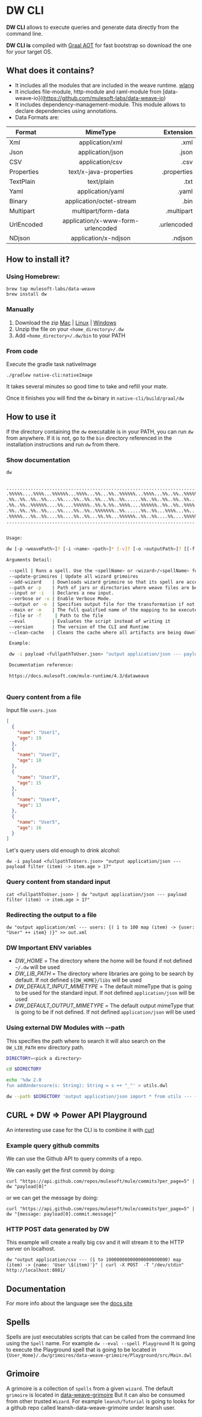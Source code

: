 # DW CLI

**DW CLI** allows to execute queries and generate data directly from the command line.


    

**DW CLI is** compiled with [Graal AOT](https://www.graalvm.org/docs/reference-manual/aot-compilation/) for fast bootstrap so download the one for your target OS.

## What does it contains?

- It includes all the modules that are included in the weave runtime. [wlang](https://github.com/mulesoft/data-weave/tree/master/wlang)
- It includes file-module, http-module and raml-module from [data-weave-io]((https://github.com/mulesoft-labs/data-weave-io)
- It includes dependency-management-module. This module allows to declare dependencies using annotations.
- Data Formats are:

| Format  |      MimeType      |  Extension |
|----------|:-------------:|------:|
| Xml | application/xml | .xml |
| Json | application/json | .json |
| CSV | application/csv | .csv |
| Properties | text/x-java-properties | .properties|
| TextPlain | text/plain | .txt|
| Yaml | application/yaml | .yaml|
| Binary | application/octet-stream| .bin|
| Multipart | multipart/form-data| .multipart|
| UrlEncoded | application/x-www-form-urlencoded|.urlencoded|
| NDjson| application/x-ndjson|.ndjson|

## How to install it? 

### Using Homebrew:
```
brew tap mulesoft-labs/data-weave
brew install dw
```

### Manually
1. Download the zip [Mac](https://github.com/mulesoft-labs/data-weave-native/releases/download/v1.0.9/dw-1.0.9-macOS.zip) | [Linux](https://github.com/mulesoft-labs/data-weave-native/releases/download/v1.0.9/dw-1.0.9-Linux.zip) | [Windows](https://github.com/mulesoft-labs/data-weave-native/releases/download/v1.0.9/dw-1.0.9-Windows.zip) 
2. Unzip the file on your `<home_directory>/.dw`
3. Add `<home_directory>/.dw/bin` to your PATH


### From code

Execute the gradle task nativeImage

```
./gradlew native-cli:nativeImage
```

It takes several minutes so good time to take and refill your mate.

Once it finishes you will find the `dw` binary in `native-cli/build/graal/dw`


## How to use it

If the directory containing the `dw` executable is in your PATH, you can run `dw` from anywhere. If it is not, go to the `bin` directory referenced in the installation instructions and run `dw` from there.
 

### Show documentation

`dw`
 
```bash

.........................................................................
.%%%%%....%%%%...%%%%%%...%%%%...%%...%%..%%%%%%...%%%%...%%..%%..%%%%%%.
.%%..%%..%%..%%....%%....%%..%%..%%...%%..%%......%%..%%..%%..%%..%%.....
.%%..%%..%%%%%%....%%....%%%%%%..%%.%.%%..%%%%....%%%%%%..%%..%%..%%%%...
.%%..%%..%%..%%....%%....%%..%%..%%%%%%%..%%......%%..%%...%%%%...%%.....
.%%%%%...%%..%%....%%....%%..%%...%%.%%...%%%%%%..%%..%%....%%....%%%%%%.
.........................................................................


Usage:

dw [-p <weavePath>]? [-i <name> <path>]* [-v]? [-o <outputPath>]? [[-f <filePath>] | [-m <nameIdentifier>] | <scriptContent>]

Arguments Detail:

 --spell | Runs a spell. Use the <spellName> or <wizard>/<spellName> for spells from a given wizard.
 --update-grimoires | Update all wizard grimoires
 --add-wizard    | Downloads wizard grimoire so that its spell are accessible
 --path or -p    | Path of jars or directories where weave files are being searched.
 --input or -i   | Declares a new input.
 --verbose or -v | Enable Verbose Mode.
 --output or -o  | Specifies output file for the transformation if not standard output will be used.
 --main or -m    | The full qualified name of the mapping to be execute.
 --file or -f     | Path to the file
 --eval          | Evaluates the script instead of writing it
 --version       | The version of the CLI and Runtime
 --clean-cache   | Cleans the cache where all artifacts are being downloaded this force to download all artifacts every time

 Example:

 dw -i payload <fullpathToUser.json> "output application/json --- payload filter (item) -> item.age > 17"

 Documentation reference:

 https://docs.mulesoft.com/mule-runtime/4.3/dataweave
    

```

### Query content from a file

Input file `users.json`

```json
[
  {
    "name": "User1",
    "age": 19
  },
  {
    "name": "User2",
    "age": 18
  },
  {
    "name": "User3",
    "age": 15
  },
  {
    "name": "User4",
    "age": 13
  },
  {
    "name": "User5",
    "age": 16
  }
]
```
 
Let's query users old enough to drink alcohol:

`dw -i payload <fullpathToUsers.json> "output application/json --- payload filter (item) -> item.age > 17"`


### Query content from standard input

`cat <fullpathToUser.json> | dw "output application/json --- payload filter (item) -> item.age > 17"`


### Redirecting the output to a file

`dw "output application/xml --- users: {( 1 to 100 map (item) -> {user: "User" ++ item} )}" >> out.xml` 


### DW Important ENV variables

* *DW_HOME* = The directory where the home will be found if not defined `~/.dw` will be used
* *DW_LIB_PATH* = The directory where libraries are going to be search by default. If not defined `${DW_HOME}/libs` will be used
* *DW_DEFAULT_INPUT_MIMETYPE* = The default mimeType that is going to be used for the standard input. If not defined `application/json` will be used
* *DW_DEFAULT_OUTPUT_MIMETYPE* = The default output mimeType that is going to be if not defined. If not defined `application/json` will be used


### Using external DW Modules with --path

This specifies the path where to search it will also search on the `DW_LIB_PATH` env directory path.

```bash
DIRECTORY=<pick a directory>

cd $DIRECTORY

echo '%dw 2.0
fun addUnderscore(s: String): String = s ++ "_"' > utils.dwl

dw --path $DIRECTORY 'output application/json import * from utils --- {underscored: addUnderscore("hello")}'
```


## CURL + DW => Power API Playground

An interesting use case for the CLI is to combine it with [curl](https://curl.haxx.se/)  


### Example query github commits

We can use the Github API to query commits of a repo.

We can easily get the first commit by doing:

`curl "https://api.github.com/repos/mulesoft/mule/commits?per_page=5" | dw "payload[0]"`

or we can get the message by doing:

`curl "https://api.github.com/repos/mulesoft/mule/commits?per_page=5" | dw "{message: payload[0].commit.message}"` 


### HTTP POST data generated by DW

This example will create a really big csv and it will stream it to the HTTP server on localhost.

`dw "output application/csv --- (1 to 10000000000000000000000) map (item) -> {name: 'User \$(item)'}" | curl -X POST  -T "/dev/stdin" http://localhost:8081/`


## Documentation
For more info about the language see the [docs site](https://docs.mulesoft.com/mule-runtime/latest/dataweave)

## Spells 


Spells are just executables scripts that can be called from the command line using the `Spell` name.
For example 
`dw --eval --spell Playground` It is going to execute the Playground spell that is going to be located in 
`{User_Home}/.dw/grimoires/data-weave-grimoire/Playground/src/Main.dwl`

## Grimoire

A grimoire is a collection of `spells` from a given `wizard`. The default `grimoire` is located in [data-weave-grimoire](https://github.com/mulesoft-labs/data-weave-grimoire)
But it can also be consumed from other trusted `Wizard`. For example `leansh/Tutorial` is going to looks for a github repo called leansh-data-weave-grimoire under leansh user.


